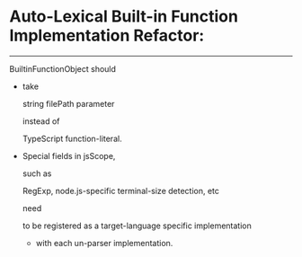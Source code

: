 # Auto-Lexical Built-in Function  Implementation   Refactor:
-------------------------------------------------------------


BuiltinFunctionObject 
    should   
-   take 
  

    string filePath   parameter

    instead
    of

    TypeScript  function-literal.



-   Special fields in jsScope, 
    
    such 
    as

    RegExp, node.js-specific terminal-size detection, etc 



    need 



    to  be  registered as a target-language specific 
                            implementation
                              
    -   with each un-parser implementation.        



